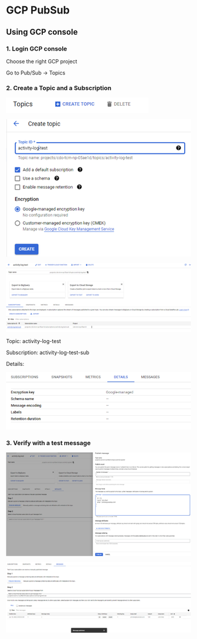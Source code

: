 # GCP PubSub

## Using GCP console

### 1. Login GCP console

Choose the right GCP project

Go to Pub/Sub -> Topics

### 2. Create a Topic and a Subscription

![1686398149227](image/GCP_PubSub/1686398149227.png)

![1686398275859](image/GCP_PubSub/1686398275859.png)

![1686398302832](image/GCP_PubSub/1686398302832.png)

Topic: activity-log-test

Subscription: activity-log-test-sub

Details:

![1686398347407](image/GCP_PubSub/1686398347407.png)

### 3. Verify with a test message

![1686398429582](image/GCP_PubSub/1686398429582.png)

![1686398477810](image/GCP_PubSub/1686398477810.png)
